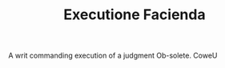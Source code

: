 ---
title: Executione Facienda
letter: E
permalink: "/definitions/bld-executione-facienda.html"
body: A writ commanding execution of a judgment Ob-solete. CoweU
published_at: '2018-07-07'
source: Black's Law Dictionary 2nd Ed (1910)
layout: post
---